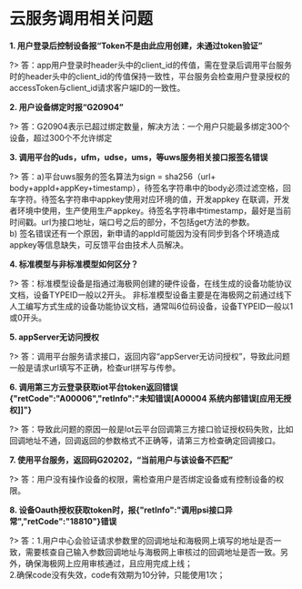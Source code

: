 # 云服务调用相关问题

**1. 用户登录后控制设备报“Token不是由此应用创建，未通过token验证”**

?> 答：app用户登录时header头中的client_id的传值，需在登录后调用平台服务时的header头中的client_id的传值保持一致性，平台服务会检查用户登录授权的accessToken与client_id请求客户端ID的一致性。



**2. 用户设备绑定时报“G20904”**

?> 答：G20904表示已超过绑定数量，解决方法：一个用户只能最多绑定300个设备，超过300个不允许绑定


**3. 调用平台的uds，ufm，udse，ums，等uws服务相关接口报签名错误**

?>  答：a)平台uws服务的签名算法为sign = sha256（url+ body+appId+appKey+timestamp），待签名字符串中的body必须过滤空格，回车字符。待签名字符串中appkey使用对应环境的值，开发appkey 在联调，开发者环境中使用，生产使用生产appkey。待签名字符串中timestamp，最好是当前时间戳。url为接口地址，端口号之后的部分，不包括get方法的参数。<br/>
b) 签名错误还有一个原因，新申请的appId可能因为没有同步到各个环境造成appkey等信息缺失，可反馈平台由技术人员解决。


**4. 标准模型与非标准模型如何区分？**

?>  答：标准模型设备是指通过海极网创建的硬件设备，在线生成的设备功能协议文档，设备TYPEID一般以2开头。
非标准模型设备主要是在海极网之前通过线下人工编写方式生成的设备功能协议文档，通常叫6位码设备，设备TYPEID一般以1或0开头。


**5. appServer无访问授权**

?>  答：调用平台服务请求接口，返回内容“appServer无访问授权”，导致此问题一般是请求url填写不正确，检查url拼写与传参。



**6. 调用第三方云登录获取iot平台token返回错误{"retCode":"A00006","retInfo":"未知错误[A00004 系统内部错误[应用无授权]]"}**

?>  答：导致此问题的原因一般是Iot云平台回调第三方接口验证授权码失败，比如回调地址不通，回调返回的参数格式不正确等，请第三方检查确定回调接口。

**7. 使用平台服务，返回码G20202，“当前用户与该设备不匹配”**

?>  答：用户没有操作设备的权限，需检查用户是否绑定设备或有控制设备的权限。

**8. 设备Oauth授权获取token时，报{"retInfo":"调用psi接口异常","retCode":"18810"}错误**

?>  答：1.用户中心会验证请求参数里的回调地址和海极网上填写的地址是否一致，需要核查自己输入参数回调地址与海极网上审核过的回调地址是否一致。另外，确保海极网上应用审核通过，且应用完成上线；  
2.确保code没有失效，code有效期为10分钟，只能使用1次；

